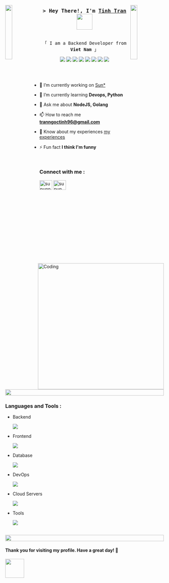 <img align="left" src="https://user-images.githubusercontent.com/65187002/144930161-2f783401-8d27-4fdf-a2f7-cc0ba32f1f1f.gif" width="21%" style="display:inline;"><img align="right" src="https://user-images.githubusercontent.com/65187002/144930161-2f783401-8d27-4fdf-a2f7-cc0ba32f1f1f.gif" width="21%" style="display:inline;">


<h3 align="center">
        <samp>&gt; Hey There!, I'm
                <b>
                  <a target="_blank" href="https://alsiam.com">Tinh Tran</a>
                  <img src="https://media.giphy.com/media/mGcNjsfWAjY5AEZNw6/giphy.gif" width="50">
                </b>
        </samp>
</h3>

<p align="center">
  <samp>
    <!-- <a href="https://www.facebook.com/tinh.trannnn/">「 Facebook Me 」</a> -->
    <br>
    「 I am a Backend Developer from <b>Viet Nam</b> 」
    <br>

  </samp>
</p>




<p align="center">
<img src="https://img.shields.io/badge/-JavaScript-black?style=flat-square&logo=javascript"/>
<img src="https://img.shields.io/badge/-Golang-black?style=flat-square&logo=go"/>
<img src="https://img.shields.io/badge/-Nodejs-black?style=flat-square&logo=Node.js"/>
<img src="https://img.shields.io/badge/-Expressjs-black?style=flat-square&logo=Express.js"/>
<img src="https://img.shields.io/badge/-React-black?style=flat-square&logo=react"/>
<img src="https://img.shields.io/badge/-MongoDB-black?style=flat-square&logo=mongodb"/>
<img src="https://img.shields.io/badge/-MySQL-black?style=flat-square&logo=mysql"/>
<img src="https://img.shields.io/badge/-GitHub-black?style=flat-square&logo=github"/>
</p>

<img align="right" alt="Coding" width="400" src="https://user-images.githubusercontent.com/74038190/229223263-cf2e4b07-2615-4f87-9c38-e37600f8381a.gif">
<br><br>

- 🔭 I’m currently working on [Sun*](https://sun-asterisk.vn/)

- 🌱 I’m currently learning **Devops, Python**

 <!-- - 👨‍💻 All of my projects are available at [supun's workspace](http://supun.traditionalme.life)-->

- 💬 Ask me about **NodeJS, Golang**

- 📫 How to reach me **tranngoctinh96@gmail.com**

- 📄 Know about my experiences [my experiences]([http://supun.traditionalme.life/#resume](https://www.linkedin.com/in/tinhtran2706/))

- ⚡ Fun fact **I think I'm funny**


<br>
<h3 align="left">Connect with me :</h3>
<p align="left">
<a href="https://www.linkedin.com/in/tinhtran2706/" target="blank"><img align="center" src="https://raw.githubusercontent.com/rahuldkjain/github-profile-readme-generator/master/src/images/icons/Social/linked-in-alt.svg" alt="supunnanayakkara" height="30" width="40" /></a>
<!-- <a href="https://stackoverflow.com/users/9565088/supun-nanayakkara" target="blank"><img align="center" src="https://raw.githubusercontent.com/rahuldkjain/github-profile-readme-generator/master/src/images/icons/Social/stack-overflow.svg" alt="supun-nanayakkara" height="30" width="40" /></a> -->
<a href="https://www.facebook.com/tinh.trannnn/" target="blank"><img align="center" src="https://raw.githubusercontent.com/rahuldkjain/github-profile-readme-generator/master/src/images/icons/Social/facebook.svg" alt="supun.nanayakkaraii" height="30" width="40" /></a>
<!-- <a href="https://instagram.com/supun___lk" target="blank"><img align="center" src="https://raw.githubusercontent.com/rahuldkjain/github-profile-readme-generator/master/src/images/icons/Social/instagram.svg" alt="supun___lk" height="30" width="40" /></a>
<a href="https://www.youtube.com/@supunnanayakkara" target="blank"><img align="center" src="https://raw.githubusercontent.com/rahuldkjain/github-profile-readme-generator/master/src/images/icons/Social/youtube.svg" alt="supun nanayakkara" height="30" width="40" /></a> -->
</p>
<br>
<img src="https://i.imgur.com/dBaSKWF.gif" height="20" width="100%">



<h3 align="left">Languages and Tools :</h3>

- Backend
  <p align="left">
    <a href="https://skillicons.dev">
      <img src="https://skillicons.dev/icons?i=nodejs,golang,express,nestjs,apollo,rabbitmq,kafka" />
    </a>
  </p>

- Frontend
  <p align="left">
    <a href="https://skillicons.dev">
      <img src="https://skillicons.dev/icons?i=ts,js,react,redux,materialui,bootstrap,antdesign" />
    </a>
  </p>

- Database
  <p align="left">
    <a href="https://skillicons.dev">
      <img src="https://skillicons.dev/icons?i=mongodb,mysql,postgresql,redis,dynamodb" />
    </a>
  </p>

- DevOps
  <p align="left">
    <a href="https://skillicons.dev">
      <img src="https://skillicons.dev/icons?i=jenkins,githubactions,kubernetes,docker,nginx" />
    </a>
  </p>

- Cloud Servers
  <p align="left">
    <a href="https://skillicons.dev">
      <img src="https://skillicons.dev/icons?i=aws,gcp,firebase" />
    </a>
  </p>

- Tools
  <p align="left">
    <a href="https://skillicons.dev">
      <img src="https://skillicons.dev/icons?i=git,github,vscode,postman,linux" />
    </a>
  </p>

<br/>

<img src="https://i.imgur.com/dBaSKWF.gif" height="20" width="100%">

<h4>Thank you for visiting my profile. Have a great day! 🌟</h2><img src="[Ni00ZWU2YzkyMjViZDEuZ2lmIn1dXSwiYXVkIjpbInVybjpzZXJ2aWNlOmZpbGUuZG93bmxvYWQiXX0.EXdtHcY0K3_YAE6xErW8kOB7M5LqSo9eBgkjhdOgd9s](https://i.pinimg.com/originals/1a/b4/e6/1ab4e6a7041358d80dd6809fd4b97395.gif)https://i.pinimg.com/originals/1a/b4/e6/1ab4e6a7041358d80dd6809fd4b97395.gif" width="60px">
